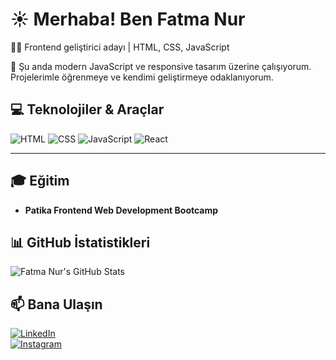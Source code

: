 # ☀️ Merhaba! Ben Fatma Nur

👩‍💻 Frontend geliştirici adayı | HTML, CSS, JavaScript

🚀 Şu anda modern JavaScript ve responsive tasarım üzerine çalışıyorum. Projelerimle öğrenmeye ve kendimi geliştirmeye odaklanıyorum.  



## 💻 Teknolojiler & Araçlar
![HTML](https://img.shields.io/badge/HTML5-E34F26?logo=html5&style=for-the-badge)
![CSS](https://img.shields.io/badge/CSS3-1572B6?logo=css3&style=for-the-badge)
![JavaScript](https://img.shields.io/badge/JavaScript-F7DF1E?logo=javascript&style=for-the-badge)
![React](https://img.shields.io/badge/React-61DAFB?logo=react&style=for-the-badge)

---

## 🎓 Eğitim
- **Patika Frontend Web Development Bootcamp**  



## 📊 GitHub İstatistikleri
![Fatma Nur's GitHub Stats](https://github-readme-stats.vercel.app/api?username=fnuryigit&show_icons=true&theme=radical)



## 📫 Bana Ulaşın
[![LinkedIn](https://img.shields.io/badge/LinkedIn-0A66C2?logo=linkedin&style=for-the-badge)](https://https://www.linkedin.com/in/fatmanuryiğit//)  
[![Instagram](https://img.shields.io/badge/Instagram-E4405F?logo=instagram&style=for-the-badge)](https://www.instagram.com/fnuryigit/)  


